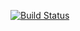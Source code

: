 [![Build Status](https://travis-ci.org/tpabahatp/DZAYA.svg?branch=master)](https://travis-ci.org/tpabahatp/DZAYA)
